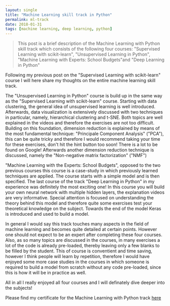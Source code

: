 ```yaml
---
layout: single
title: "Machine Learning skill track in Python"
permalink: ml-track
date: 2018-01-31
tags: [machine learning, deep learning, python]
---
```


> This post is a brief description of the Machine Learning with Python skill track which consists of the following four courses:
> "Supervised Learning with scikit-learn", "Unsupervised Learning in Python", "Machine Learning with Experts: School Budgets"and "Deep Learning in Python"

Following my previous post on the "Supervised Learning with scikit-learn" course I will here share my thoughts on the entire machine learning skill track.

The "Unsupervised Learning in Python" course is build up in the same way as the "Supervised Learning with scikit-learn" course. Starting with data clustering, the general idea of unsupervised learning
is well introduced. Afterwards, data visualization is extensively discussed with two techniques in particular, namely, hierarchical clustering and t-SNE. 
Both topics are well explained in the videos and therefore the exercises are not too difficult. Building on this foundation, dimension reduction is explained by means of the most fundamental technique: 
"Principale Component Analysis" ("PCA"), this can be quite tricky and therefore I would recommend taking your time for these exercises, don't hit the hint button too soon! There is 
a lot to be found on Google! Afterwards another dimension reduction technique is discussed, namely the "Non-negative matrix factorization" ("NMF")

"Machine Learning with the Experts: School Budgets", opposed to the two previous courses this course is a case-study in which previously learned
techniques are applied. The course starts with a simple model and is then specified. The last course of the track "Deep Learning in Python" in my experience was
definitely the most exciting one! In this course you will build your own neural network with multiple hidden layers, the explanation videos are very informative. Special attention is 
focused on understanding the theory behind this model and therefore quite some exercises test your theoretical knowledge on the subject. Towards the end of the model Keras is introduced and 
used to build a model.

In general I would say this track touches many aspects in the field of machine learning and becomes quite detailed at certain points. However
one should not expect to be an expert after completing these four courses. Also, as so many topics are discussed in the courses, in many exercises
a lot of the code is already pre-loaded, thereby leaving only a few blanks to be filled by the student. This of course is conventient and time saving, however
I think people will learn by repetition, therefore I would have enjoyed some more case studies in the courses in which someone is required to build a model from 
scratch without any code pre-loaded, since this is how it will be in practice as well.

All in all I really enjoyed all four courses and I will definately dive deeper into the subjects!

Please find my certificate for the Machine Learning with Python track [here](https://github.com/Thijsq/Datacamp/raw/master/Machine%20Learning%20with%20Python%20Track.pdf)

